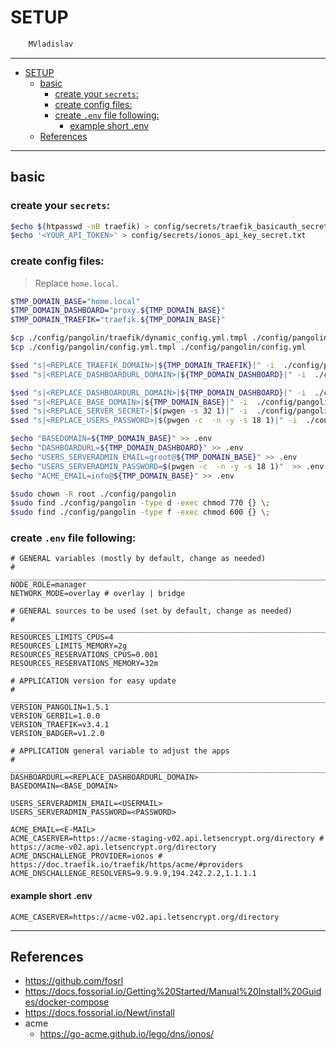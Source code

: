 # SETUP

```sh
    MVladislav
```

---

- [SETUP](#setup)
  - [basic](#basic)
    - [create your `secrets`:](#create-your-secrets)
    - [create config files:](#create-config-files)
    - [create `.env` file following:](#create-env-file-following)
      - [example short .env](#example-short-env)
  - [References](#references)

---

## basic

### create your `secrets`:

```sh
$echo $(htpasswd -nB traefik) > config/secrets/traefik_basicauth_secret.txt
$echo '<YOUR_API_TOKEN>' > config/secrets/ionos_api_key_secret.txt
```

### create config files:

> Replace `home.local`.

```sh
$TMP_DOMAIN_BASE="home.local"
$TMP_DOMAIN_DASHBOARD="proxy.${TMP_DOMAIN_BASE}"
$TMP_DOMAIN_TRAEFIK="traefik.${TMP_DOMAIN_BASE}"

$cp ./config/pangolin/traefik/dynamic_config.yml.tmpl ./config/pangolin/traefik/dynamic_config.yml
$cp ./config/pangolin/config.yml.tmpl ./config/pangolin/config.yml

$sed "s|<REPLACE_TRAEFIK_DOMAIN>|${TMP_DOMAIN_TRAEFIK}|" -i  ./config/pangolin/traefik/dynamic_config.yml
$sed "s|<REPLACE_DASHBOARDURL_DOMAIN>|${TMP_DOMAIN_DASHBOARD}|" -i  ./config/pangolin/traefik/dynamic_config.yml

$sed "s|<REPLACE_DASHBOARDURL_DOMAIN>|${TMP_DOMAIN_DASHBOARD}|" -i  ./config/pangolin/config.yml
$sed "s|<REPLACE_BASE_DOMAIN>|${TMP_DOMAIN_BASE}|" -i  ./config/pangolin/config.yml
$sed "s|<REPLACE_SERVER_SECRET>|$(pwgen -s 32 1)|" -i  ./config/pangolin/config.yml
$sed "s|<REPLACE_USERS_PASSWORD>|$(pwgen -c  -n -y -s 18 1)|" -i  ./config/pangolin/config.yml

$echo "BASEDOMAIN=${TMP_DOMAIN_BASE}" >> .env
$echo "DASHBOARDURL=${TMP_DOMAIN_DASHBOARD}" >> .env
$echo "USERS_SERVERADMIN_EMAIL=groot@${TMP_DOMAIN_BASE}" >> .env
$echo "USERS_SERVERADMIN_PASSWORD=$(pwgen -c  -n -y -s 18 1)"  >> .env
$echo "ACME_EMAIL=info@${TMP_DOMAIN_BASE}" >> .env

$sudo chown -R root ./config/pangolin
$sudo find ./config/pangolin -type d -exec chmod 770 {} \;
$sudo find ./config/pangolin -type f -exec chmod 600 {} \;
```

### create `.env` file following:

```env
# GENERAL variables (mostly by default, change as needed)
# ______________________________________________________________________________
NODE_ROLE=manager
NETWORK_MODE=overlay # overlay | bridge

# GENERAL sources to be used (set by default, change as needed)
# ______________________________________________________________________________
RESOURCES_LIMITS_CPUS=4
RESOURCES_LIMITS_MEMORY=2g
RESOURCES_RESERVATIONS_CPUS=0.001
RESOURCES_RESERVATIONS_MEMORY=32m

# APPLICATION version for easy update
# ______________________________________________________________________________
VERSION_PANGOLIN=1.5.1
VERSION_GERBIL=1.0.0
VERSION_TRAEFIK=v3.4.1
VERSION_BADGER=v1.2.0

# APPLICATION general variable to adjust the apps
# ______________________________________________________________________________
DASHBOARDURL=<REPLACE_DASHBOARDURL_DOMAIN>
BASEDOMAIN=<BASE_DOMAIN>

USERS_SERVERADMIN_EMAIL=<USERMAIL>
USERS_SERVERADMIN_PASSWORD=<PASSWORD>

ACME_EMAIL=<E-MAIL>
ACME_CASERVER=https://acme-staging-v02.api.letsencrypt.org/directory # https://acme-v02.api.letsencrypt.org/directory
ACME_DNSCHALLENGE_PROVIDER=ionos # https://doc.traefik.io/traefik/https/acme/#providers
ACME_DNSCHALLENGE_RESOLVERS=9.9.9.9,194.242.2.2,1.1.1.1
```

#### example short .env

```env
ACME_CASERVER=https://acme-v02.api.letsencrypt.org/directory
```

---

## References

- <https://github.com/fosrl>
- <https://docs.fossorial.io/Getting%20Started/Manual%20Install%20Guides/docker-compose>
- <https://docs.fossorial.io/Newt/install>
- acme
  - <https://go-acme.github.io/lego/dns/ionos/>
